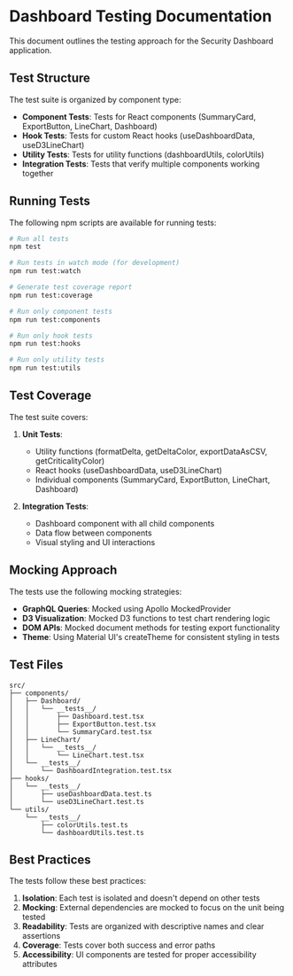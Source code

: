 # Dashboard Testing Documentation

This document outlines the testing approach for the Security Dashboard application.

## Test Structure

The test suite is organized by component type:

- **Component Tests**: Tests for React components (SummaryCard, ExportButton, LineChart, Dashboard)
- **Hook Tests**: Tests for custom React hooks (useDashboardData, useD3LineChart)
- **Utility Tests**: Tests for utility functions (dashboardUtils, colorUtils)
- **Integration Tests**: Tests that verify multiple components working together

## Running Tests

The following npm scripts are available for running tests:

```bash
# Run all tests
npm test

# Run tests in watch mode (for development)
npm run test:watch

# Generate test coverage report
npm run test:coverage

# Run only component tests
npm run test:components

# Run only hook tests
npm run test:hooks

# Run only utility tests
npm run test:utils
```

## Test Coverage

The test suite covers:

1. **Unit Tests**:

   - Utility functions (formatDelta, getDeltaColor, exportDataAsCSV, getCriticalityColor)
   - React hooks (useDashboardData, useD3LineChart)
   - Individual components (SummaryCard, ExportButton, LineChart, Dashboard)

2. **Integration Tests**:
   - Dashboard component with all child components
   - Data flow between components
   - Visual styling and UI interactions

## Mocking Approach

The tests use the following mocking strategies:

- **GraphQL Queries**: Mocked using Apollo MockedProvider
- **D3 Visualization**: Mocked D3 functions to test chart rendering logic
- **DOM APIs**: Mocked document methods for testing export functionality
- **Theme**: Using Material UI's createTheme for consistent styling in tests

## Test Files

```
src/
├── components/
│   ├── Dashboard/
│   │   └── __tests__/
│   │       ├── Dashboard.test.tsx
│   │       ├── ExportButton.test.tsx
│   │       └── SummaryCard.test.tsx
│   ├── LineChart/
│   │   └── __tests__/
│   │       └── LineChart.test.tsx
│   └── __tests__/
│       └── DashboardIntegration.test.tsx
├── hooks/
│   └── __tests__/
│       ├── useDashboardData.test.ts
│       └── useD3LineChart.test.ts
└── utils/
    └── __tests__/
        ├── colorUtils.test.ts
        └── dashboardUtils.test.ts
```

## Best Practices

The tests follow these best practices:

1. **Isolation**: Each test is isolated and doesn't depend on other tests
2. **Mocking**: External dependencies are mocked to focus on the unit being tested
3. **Readability**: Tests are organized with descriptive names and clear assertions
4. **Coverage**: Tests cover both success and error paths
5. **Accessibility**: UI components are tested for proper accessibility attributes
